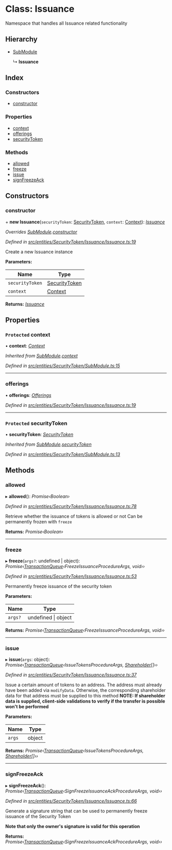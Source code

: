 # Class: Issuance

Namespace that handles all Issuance related functionality

## Hierarchy

* [SubModule](entities.securitytoken.submodule.md)

  ↳ **Issuance**

## Index

### Constructors

* [constructor](entities.securitytoken.issuance.issuance.md#constructor)

### Properties

* [context](entities.securitytoken.issuance.issuance.md#protected-context)
* [offerings](entities.securitytoken.issuance.issuance.md#offerings)
* [securityToken](entities.securitytoken.issuance.issuance.md#protected-securitytoken)

### Methods

* [allowed](entities.securitytoken.issuance.issuance.md#allowed)
* [freeze](entities.securitytoken.issuance.issuance.md#freeze)
* [issue](entities.securitytoken.issuance.issuance.md#issue)
* [signFreezeAck](entities.securitytoken.issuance.issuance.md#signfreezeack)

## Constructors

###  constructor

\+ **new Issuance**(`securityToken`: [SecurityToken](entities.securitytoken.securitytoken.md), `context`: [Context](_context_.context.md)): *[Issuance](entities.securitytoken.issuance.issuance.md)*

*Overrides [SubModule](entities.securitytoken.submodule.md).[constructor](entities.securitytoken.submodule.md#constructor)*

*Defined in [src/entities/SecurityToken/Issuance/Issuance.ts:19](https://github.com/PolymathNetwork/polymath-sdk/blob/1abe1ae/src/entities/SecurityToken/Issuance/Issuance.ts#L19)*

Create a new Issuance instance

**Parameters:**

Name | Type |
------ | ------ |
`securityToken` | [SecurityToken](entities.securitytoken.securitytoken.md) |
`context` | [Context](_context_.context.md) |

**Returns:** *[Issuance](entities.securitytoken.issuance.issuance.md)*

## Properties

### `Protected` context

• **context**: *[Context](_context_.context.md)*

*Inherited from [SubModule](entities.securitytoken.submodule.md).[context](entities.securitytoken.submodule.md#protected-context)*

*Defined in [src/entities/SecurityToken/SubModule.ts:15](https://github.com/PolymathNetwork/polymath-sdk/blob/1abe1ae/src/entities/SecurityToken/SubModule.ts#L15)*

___

###  offerings

• **offerings**: *[Offerings](entities.securitytoken.issuance.offerings.md)*

*Defined in [src/entities/SecurityToken/Issuance/Issuance.ts:19](https://github.com/PolymathNetwork/polymath-sdk/blob/1abe1ae/src/entities/SecurityToken/Issuance/Issuance.ts#L19)*

___

### `Protected` securityToken

• **securityToken**: *[SecurityToken](entities.securitytoken.securitytoken.md)*

*Inherited from [SubModule](entities.securitytoken.submodule.md).[securityToken](entities.securitytoken.submodule.md#protected-securitytoken)*

*Defined in [src/entities/SecurityToken/SubModule.ts:13](https://github.com/PolymathNetwork/polymath-sdk/blob/1abe1ae/src/entities/SecurityToken/SubModule.ts#L13)*

## Methods

###  allowed

▸ **allowed**(): *Promise‹Boolean›*

*Defined in [src/entities/SecurityToken/Issuance/Issuance.ts:78](https://github.com/PolymathNetwork/polymath-sdk/blob/1abe1ae/src/entities/SecurityToken/Issuance/Issuance.ts#L78)*

Retrieve whether the issuance of tokens is allowed or not
Can be permanently frozen with `freeze`

**Returns:** *Promise‹Boolean›*

___

###  freeze

▸ **freeze**(`args?`: undefined | object): *Promise‹[TransactionQueue](entities.transactionqueue.md)‹FreezeIssuanceProcedureArgs, void››*

*Defined in [src/entities/SecurityToken/Issuance/Issuance.ts:53](https://github.com/PolymathNetwork/polymath-sdk/blob/1abe1ae/src/entities/SecurityToken/Issuance/Issuance.ts#L53)*

Permanently freeze issuance of the security token

**Parameters:**

Name | Type |
------ | ------ |
`args?` | undefined &#124; object |

**Returns:** *Promise‹[TransactionQueue](entities.transactionqueue.md)‹FreezeIssuanceProcedureArgs, void››*

___

###  issue

▸ **issue**(`args`: object): *Promise‹[TransactionQueue](entities.transactionqueue.md)‹IssueTokensProcedureArgs, [Shareholder](entities.shareholder.md)[]››*

*Defined in [src/entities/SecurityToken/Issuance/Issuance.ts:37](https://github.com/PolymathNetwork/polymath-sdk/blob/1abe1ae/src/entities/SecurityToken/Issuance/Issuance.ts#L37)*

Issue a certain amount of tokens to an address. The address must already have been added via `modifyData`. Otherwise,
the corresponding shareholder data for that address must be supplied to this method
**NOTE: If shareholder data is supplied, client-side validations to verify if the transfer is possible won't be performed**

**Parameters:**

Name | Type |
------ | ------ |
`args` | object |

**Returns:** *Promise‹[TransactionQueue](entities.transactionqueue.md)‹IssueTokensProcedureArgs, [Shareholder](entities.shareholder.md)[]››*

___

###  signFreezeAck

▸ **signFreezeAck**(): *Promise‹[TransactionQueue](entities.transactionqueue.md)‹SignFreezeIssuanceAckProcedureArgs, void››*

*Defined in [src/entities/SecurityToken/Issuance/Issuance.ts:66](https://github.com/PolymathNetwork/polymath-sdk/blob/1abe1ae/src/entities/SecurityToken/Issuance/Issuance.ts#L66)*

Generate a signature string that can be used to permanently freeze issuance of the Security Token

**Note that only the owner's signature is valid for this operation**

**Returns:** *Promise‹[TransactionQueue](entities.transactionqueue.md)‹SignFreezeIssuanceAckProcedureArgs, void››*
